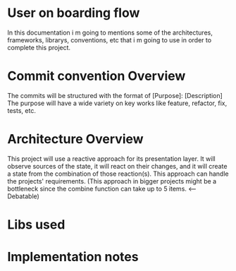 
User on boarding flow 
==================================
In this documentation i m going to mentions some of the architectures, frameworks, librarys, conventions, etc that i m going to use in order to complete this project.

# Commit convention Overview
The commits will be structured with the format of [Purpose]: [Description]
The purpose will have a wide variety on key works like feature, refactor, fix, tests, etc.

# Architecture Overview
This project will use a reactive approach for its presentation layer. It will observe sources of the state, it will react on their changes, and it will create a state from the combination of those reaction(s). This approach can handle the projects' requirements.
(This approach in bigger projects might be a bottleneck since the combine function can take up to 5 items. <-- Debatable)

# Libs used

# Implementation notes

